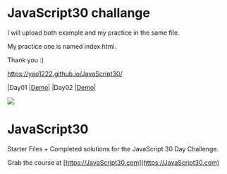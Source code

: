 # JavaScript30 challange

I will upload both example and my practice in the same file.

My practice one is named index.html.

Thank you :)


https://yao1222.github.io/JavaScript30/


|Day01 |[Demo](https://yao1222.github.io/JavaScript30/01-Drum%20Kit/)|
|Day02 |[Demo](https://yao1222.github.io/JavaScript30/02-JS%20and%20CSS%20Clock/)|








![](https://javascript30.com/images/JS3-social-share.png)

# JavaScript30

Starter Files + Completed solutions for the JavaScript 30 Day Challenge.

Grab the course at [https://JavaScript30.com](https://JavaScript30.com)


